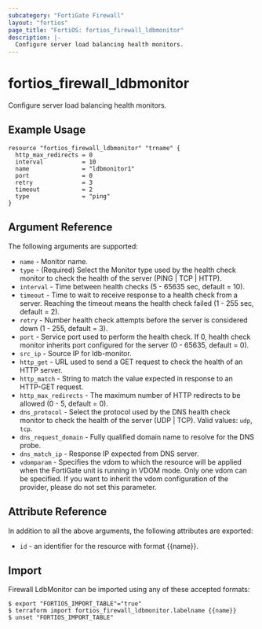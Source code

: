 ```yaml
---
subcategory: "FortiGate Firewall"
layout: "fortios"
page_title: "FortiOS: fortios_firewall_ldbmonitor"
description: |-
  Configure server load balancing health monitors.
---
```


# fortios_firewall_ldbmonitor
Configure server load balancing health monitors.

## Example Usage

```hcl
resource "fortios_firewall_ldbmonitor" "trname" {
  http_max_redirects = 0
  interval           = 10
  name               = "ldbmonitor1"
  port               = 0
  retry              = 3
  timeout            = 2
  type               = "ping"
}
```

## Argument Reference

The following arguments are supported:

* `name` - Monitor name.
* `type` - (Required) Select the Monitor type used by the health check monitor to check the health of the server (PING | TCP | HTTP).
* `interval` - Time between health checks (5 - 65635 sec, default = 10).
* `timeout` - Time to wait to receive response to a health check from a server. Reaching the timeout means the health check failed (1 - 255 sec, default = 2).
* `retry` - Number health check attempts before the server is considered down (1 - 255, default = 3).
* `port` - Service port used to perform the health check. If 0, health check monitor inherits port configured for the server (0 - 65635, default = 0).
* `src_ip` - Source IP for ldb-monitor.
* `http_get` - URL used to send a GET request to check the health of an HTTP server.
* `http_match` - String to match the value expected in response to an HTTP-GET request.
* `http_max_redirects` - The maximum number of HTTP redirects to be allowed (0 - 5, default = 0).
* `dns_protocol` - Select the protocol used by the DNS health check monitor to check the health of the server (UDP | TCP). Valid values: `udp`, `tcp`.
* `dns_request_domain` - Fully qualified domain name to resolve for the DNS probe.
* `dns_match_ip` - Response IP expected from DNS server.
* `vdomparam` - Specifies the vdom to which the resource will be applied when the FortiGate unit is running in VDOM mode. Only one vdom can be specified. If you want to inherit the vdom configuration of the provider, please do not set this parameter.


## Attribute Reference

In addition to all the above arguments, the following attributes are exported:
* `id` - an identifier for the resource with format {{name}}.

## Import

Firewall LdbMonitor can be imported using any of these accepted formats:
```
$ export "FORTIOS_IMPORT_TABLE"="true"
$ terraform import fortios_firewall_ldbmonitor.labelname {{name}}
$ unset "FORTIOS_IMPORT_TABLE"
```
